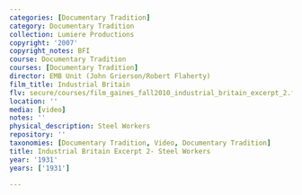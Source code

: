 ```yaml
---
categories: [Documentary Tradition]
category: Documentary Tradition
collection: Lumiere Productions
copyright: '2007'
copyright_notes: BFI
course: Documentary Tradition
courses: [Documentary Tradition]
director: EMB Unit (John Grierson/Robert Flaherty)
film_title: Industrial Britain
flv: secure/courses/film_gaines_fall2010_industrial_britain_excerpt_2.flv
location: ''
media: [video]
notes: ''
physical_description: Steel Workers
repository: ''
taxonomies: [Documentary Tradition, Video, Documentary Tradition]
title: Industrial Britain Excerpt 2- Steel Workers
year: '1931'
years: ['1931']

---
```


